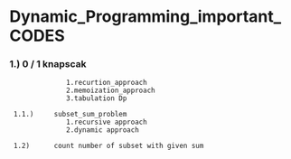 # Dynamic_Programming_important_ CODES

###  1.)     0 / 1 knapscak
                  1.recurtion_approach
                  2.memoization_approach
                  3.tabulation Dp
                  
     1.1.)     subset_sum_problem
                  1.recursive approach
                  2.dynamic approach
                  
     1.2)      count number of subset with given sum
     
                  
